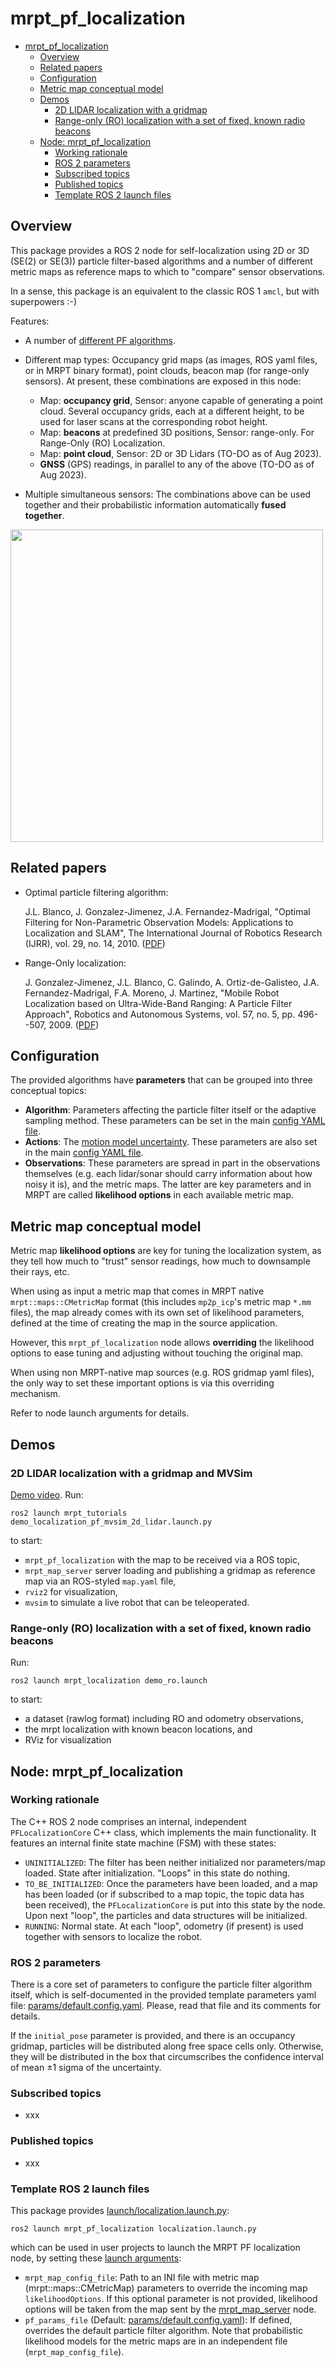 # mrpt_pf_localization

* [mrpt_pf_localization](#mrpt_pf_localization)
   * [Overview](#overview)
   * [Related papers](#related-papers)
   * [Configuration](#configuration)
   * [Metric map conceptual model](#metric-map-conceptual-model)
   * [Demos](#demos)
      * [2D LIDAR localization with a gridmap](#2d-lidar-localization-with-a-gridmap)
      * [Range-only (RO) localization with a set of fixed, known radio beacons](#range-only-ro-localization-with-a-set-of-fixed-known-radio-beacons)
   * [Node: mrpt_pf_localization](#node-mrpt_pf_localization)
      * [Working rationale](#working-rationale)
      * [ROS 2 parameters](#ros-2-parameters)
      * [Subscribed topics](#subscribed-topics)
      * [Published topics](#published-topics)
      * [Template ROS 2 launch files](#template-ros-2-launch-files)

<!-- Created by https://github.com/ekalinin/github-markdown-toc -->
<!-- Regenerate with: gh-md-toc README.md -->

## Overview
This package provides a ROS 2 node for self-localization using 2D or 3D (SE(2) or SE(3))
particle filter-based algorithms and a number of different metric maps as reference maps
to which to "compare" sensor observations.

In a sense, this package is an equivalent to the classic ROS 1 ``amcl``, but with superpowers :-)

Features:

* A number of [different PF algorithms](https://www.mrpt.org/tutorials/programming/statistics-and-bayes-filtering/particle_filter_algorithms/).

* Different map types: Occupancy grid maps (as images, ROS yaml files, or in MRPT binary format), point clouds, beacon map (for range-only sensors). At present, these combinations are exposed in this node:
  * Map: **occupancy grid**, Sensor: anyone capable of generating a point cloud. Several occupancy grids, each at a different height, to be used for laser scans at the corresponding robot height.
  * Map: **beacons** at predefined 3D positions, Sensor: range-only. For Range-Only (RO) Localization.
  * Map: **point cloud**, Sensor: 2D or 3D Lidars (TO-DO as of Aug 2023).
  * **GNSS** (GPS) readings, in parallel to any of the above (TO-DO as of Aug 2023).

* Multiple simultaneous sensors: The combinations above can be used together and their probabilistic information 
automatically **fused together**.

<img src="https://mrpt.github.io/imgs/ros-pf-localization-pioneer.jpg" style="width: 500px; align: center;" />

## Related papers
* Optimal particle filtering algorithm:

    J.L. Blanco, J. Gonzalez-Jimenez, J.A. Fernandez-Madrigal, "Optimal Filtering for Non-Parametric Observation Models: Applications to Localization and SLAM", The International Journal of Robotics Research (IJRR), vol. 29, no. 14, 2010. ([PDF](https://ingmec.ual.es/~jlblanco/papers/blanco2010ofn_IJRR.pdf))

* Range-Only localization:

    J. Gonzalez-Jimenez, J.L. Blanco, C. Galindo, A. Ortiz-de-Galisteo, J.A. Fernandez-Madrigal, F.A. Moreno, J. Martinez, "Mobile Robot Localization based on Ultra-Wide-Band Ranging: A Particle Filter Approach", Robotics and Autonomous Systems, vol. 57, no. 5, pp. 496--507, 2009. ([PDF](https://ingmec.ual.es/~jlblanco/papers/gonzalez2008mrl.pdf))

## Configuration

The provided algorithms have **parameters** that can be grouped into three conceptual topics:

- **Algorithm**: Parameters affecting the particle filter itself or the adaptive sampling method. These parameters can be set in the main [config YAML file](params/default.config.yaml).
- **Actions**: The [motion model uncertainty](https://docs.mrpt.org/reference/latest/tutorial-motion-models.html). These parameters are also set in the main [config YAML file](params/default.config.yaml).
- **Observations**: These parameters are spread in part in the observations themselves (e.g. each lidar/sonar should carry information about how noisy it is), and the metric maps. The latter are key parameters and in MRPT are called **likelihood options** in each available metric map.

## Metric map conceptual model

Metric map **likelihood options** are key for tuning the localization system, as
they tell how much to "trust" sensor readings, how much to downsample their rays, etc.

When using as input a metric map that comes in MRPT native `mrpt::maps::CMetricMap` format
(this includes `mp2p_icp`'s metric map `*.mm` files), the map already comes with
its own set of likelihood parameters, defined at the time of creating the map in
the source application.

However, this `mrpt_pf_localization` node allows **overriding** the
likelihood options to ease tuning and adjusting without touching the original map.

When using non MRPT-native map sources (e.g. ROS gridmap yaml files),
the only way to set these important options is via this overriding mechanism.

Refer to node launch arguments for details.

## Demos

### 2D LIDAR localization with a gridmap and MVSim
[Demo video](https://mrpt.github.io/videos/pf_localization_demo_2dgrid_mvsim.mp4). Run:

    ros2 launch mrpt_tutorials demo_localization_pf_mvsim_2d_lidar.launch.py

to start:

* ``mrpt_pf_localization`` with the map to be received via a ROS topic,
* ``mrpt_map_server`` server loading and publishing a gridmap as reference map via an ROS-styled ``map.yaml`` file,
* ``rviz2`` for visualization,
* ``mvsim`` to simulate a live robot that can be teleoperated.



### Range-only (RO) localization with a set of fixed, known radio beacons
Run:

    ros2 launch mrpt_localization demo_ro.launch

to start:

* a dataset (rawlog format) including RO and odometry observations,
* the mrpt localization with known beacon locations, and
* RViz for visualization


## Node: mrpt_pf_localization

### Working rationale

The C++ ROS 2 node comprises an internal, independent ``PFLocalizationCore`` C++ class, which implements
the main functionality. It features an internal finite state machine (FSM) with these states:

* ``UNINITIALIZED``: The filter has been neither initialized nor parameters/map loaded.
  State after initialization. "Loops" in this state do nothing.
* ``TO_BE_INITIALIZED``: Once the parameters have been loaded, and a map has been loaded 
  (or if subscribed to a map topic, the topic data has been received), the ``PFLocalizationCore``
  is put into this state by the node. Upon next "loop", the particles and data structures will be initialized.
* ``RUNNING``: Normal state. At each "loop", odometry (if present) is used together with sensors to
  localize the robot.


### ROS 2 parameters

There is a core set of parameters to configure the particle filter algorithm itself,
which is self-documented in the provided template parameters yaml file:
[params/default.config.yaml](params/default.config.yaml).
Please, read that file and its comments for details.

If the ``initial_pose`` parameter is provided, and there is an occupancy gridmap, particles will be distributed
along free space cells only. Otherwise, they will be distributed in the box that circumscribes the confidence interval
of mean ±1 sigma of the uncertainty.


### Subscribed topics
* xxx

### Published topics
* xxx

### Template ROS 2 launch files

This package provides [launch/localization.launch.py](launch/localization.launch.py):

    ros2 launch mrpt_pf_localization localization.launch.py

which can be used in user projects to launch the MRPT PF localization node, by setting these [launch arguments](https://docs.ros.org/en/rolling/Tutorials/Intermediate/Launch/Using-Substitutions.html):

* ``mrpt_map_config_file``: Path to an INI file with metric map (mrpt::maps::CMetricMap) parameters to override the incoming map `likelihoodOptions`. 
  If this optional parameter is not provided, likelihood options will be taken from the map sent by the [mrpt_map_server](https://github.com/mrpt-ros-pkg/mrpt_navigation/tree/ros2/mrpt_map_server) node.
* ``pf_params_file`` (Default: [params/default.config.yaml](params/default.config.yaml)): If defined, overrides the default
particle filter algorithm. Note that probabilistic likelihood models for the metric maps are in an independent file (``mrpt_map_config_file``).


